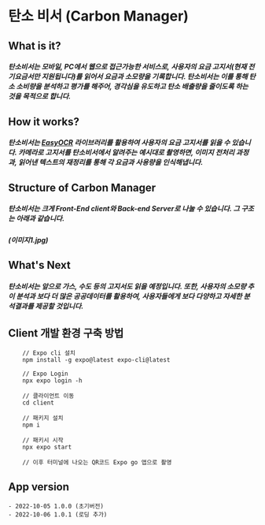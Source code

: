 # 탄소 비서 (Carbon Manager)

## What is it?

##### 탄소비서는 모바일, PC에서 웹으로 접근가능한 서비스로, 사용자의 요금 고지서(현재 전기요금서만 지원됩니다)를 읽어서 요금과 소모량을 기록합니다. 탄소비서는 이를 통해 탄소 소비량을 분석하고 평가를 해주어, 경각심을 유도하고 탄소 배출량을 줄이도록 하는 것을 목적으로 합니다.

## How it works?

##### 탄소비서는 [EasyOCR](https://github.com/JaidedAI/EasyOCR, 'easyocr link') 라이브러리를 활용하여 사용자의 요금 고지서를 읽을 수 있습니다. 카메라로 고지서를 탄소비서에서 알려주는 예시대로 촬영하면, 이미지 전처리 과정과, 읽어낸 텍스트의 재정리를 통해 각 요금과 사용량을 인식해냅니다.

## Structure of Carbon Manager

##### 탄소비서는 크게 Front-End client와 Back-end Server로 나눌 수 있습니다. 그 구조는 아래과 같습니다.

##### (이미지1.jpg)

## What's Next

##### 탄소비서는 앞으로 가스, 수도 등의 고지서도 읽을 예정입니다. 또한, 사용자의 소모량 추이 분석과 보다 더 많은 공공데이터를 활용하여, 사용자들에게 보다 다양하고 자세한 분석결과를 제공할 것입니다.

## Client 개발 환경 구축 방법

```
    // Expo cli 설치
    npm install -g expo@latest expo-cli@latest

    // Expo Login
    npx expo login -h

    // 클라이언트 이동
    cd client

    // 패키지 설치
    npm i

    // 패키시 시작
    npx expo start

    // 이후 터미널에 나오는 QR코드 Expo go 앱으로 촬영
```

## App version

    - 2022-10-05 1.0.0 (초기버전)
    - 2022-10-06 1.0.1 (로딩 추가)
